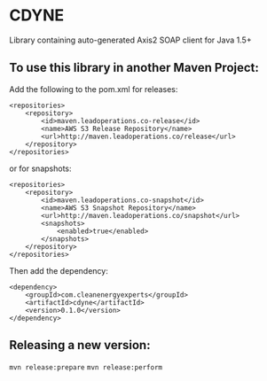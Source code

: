 CDYNE
=====

Library containing auto-generated Axis2 SOAP client for Java 1.5+

To use this library in another Maven Project:
---------------------------------------------

Add the following to the pom.xml for releases:

```
<repositories>
    <repository>
        <id>maven.leadoperations.co-release</id>
        <name>AWS S3 Release Repository</name>
        <url>http://maven.leadoperations.co/release</url>
    </repository>
</repositories>
```

or for snapshots:
```
<repositories>
    <repository>
        <id>maven.leadoperations.co-snapshot</id>
        <name>AWS S3 Snapshot Repository</name>
        <url>http://maven.leadoperations.co/snapshot</url>
        <snapshots>
            <enabled>true</enabled>
        </snapshots>
    </repository>
</repositories>
```

Then add the dependency:

```
<dependency>
    <groupId>com.cleanenergyexperts</groupId>
    <artifactId>cdyne</artifactId>
    <version>0.1.0</version>
</dependency>
```

Releasing a new version:
------------------------
`mvn release:prepare`
`mvn release:perform`